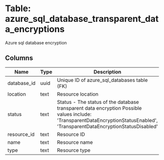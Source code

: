 
# Table: azure_sql_database_transparent_data_encryptions
Azure sql database encryption
## Columns
| Name        | Type           | Description  |
| ------------- | ------------- | -----  |
|database_id|uuid|Unique ID of azure_sql_databases table (FK)|
|location|text|Resource location|
|status|text|Status - The status of the database transparent data encryption Possible values include: 'TransparentDataEncryptionStatusEnabled', 'TransparentDataEncryptionStatusDisabled'|
|resource_id|text|Resource ID|
|name|text|Resource name|
|type|text|Resource type|

